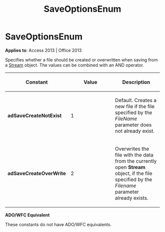﻿---
title: SaveOptionsEnum
TOCTitle: SaveOptionsEnum
ms:assetid: 2a4e4c7a-6331-7270-0514-cc549c721ffd
ms:mtpsurl: https://msdn.microsoft.com/en-us/library/JJ249053(v=office.15)
ms:contentKeyID: 48543906
ms.date: 09/18/2015
mtps_version: v=office.15
---

# SaveOptionsEnum


**Applies to**: Access 2013 | Office 2013

Specifies whether a file should be created or overwritten when saving from a [Stream](stream-object-ado.md) object. The values can be combined with an AND operator.

<table>
<colgroup>
<col style="width: 33%" />
<col style="width: 33%" />
<col style="width: 33%" />
</colgroup>
<thead>
<tr class="header">
<th><p>Constant</p></th>
<th><p>Value</p></th>
<th><p>Description</p></th>
</tr>
</thead>
<tbody>
<tr class="odd">
<td><p><strong>adSaveCreateNotExist</strong></p></td>
<td><p>1</p></td>
<td><p>Default. Creates a new file if the file specified by the <em>FileName</em> parameter does not already exist.</p></td>
</tr>
<tr class="even">
<td><p><strong>adSaveCreateOverWrite</strong></p></td>
<td><p>2</p></td>
<td><p>Overwrites the file with the data from the currently open <strong>Stream</strong> object, if the file specified by the <em>Filename</em> parameter already exists.</p></td>
</tr>
</tbody>
</table>


**ADO/WFC Equivalent**

These constants do not have ADO/WFC equivalents.

